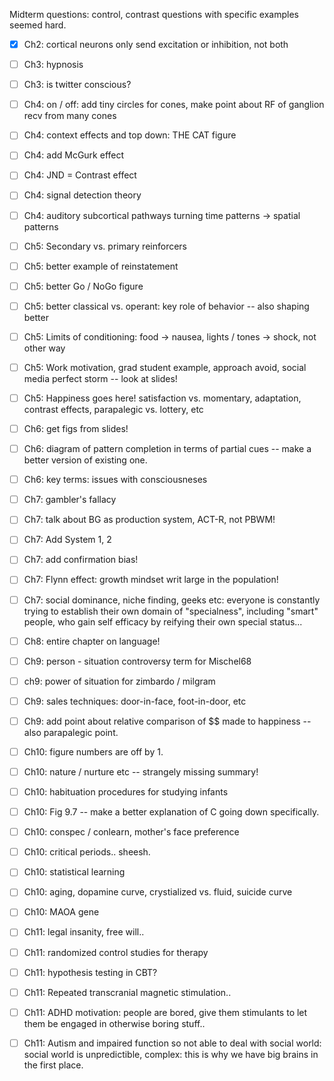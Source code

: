 Midterm questions: control, contrast questions with specific examples seemed hard.


* [X] Ch2: cortical neurons only send excitation or inhibition, not both

* [ ] Ch3: hypnosis

* [ ] Ch3: is twitter conscious?

* [ ] Ch4: on / off: add tiny circles for cones, make point about RF of ganglion recv from many cones

* [ ] Ch4: context effects and top down: THE CAT figure

* [ ] Ch4: add McGurk effect

* [ ] Ch4: JND = Contrast effect

* [ ] Ch4: signal detection theory

* [ ] Ch4: auditory subcortical pathways turning time patterns -> spatial patterns

* [ ] Ch5: Secondary vs. primary reinforcers

* [ ] Ch5: better example of reinstatement 

* [ ] Ch5: better Go / NoGo figure

* [ ] Ch5: better classical vs. operant: key role of behavior -- also shaping better

* [ ] Ch5: Limits of conditioning: food -> nausea, lights / tones -> shock, not other way

* [ ] Ch5: Work motivation, grad student example, approach avoid, social media perfect storm -- look at slides!

* [ ] Ch5: Happiness goes here!  satisfaction vs. momentary, adaptation, contrast effects, parapalegic vs. lottery, etc

* [ ] Ch6: get figs from slides!

* [ ] Ch6: diagram of pattern completion in terms of partial cues -- make a better version of existing one.

* [ ] Ch6: key terms: issues with consciousneses

* [ ] Ch7: gambler's fallacy

* [ ] Ch7: talk about BG as production system, ACT-R, not PBWM!

* [ ] Ch7: Add System 1, 2 

* [ ] Ch7: add confirmation bias!

* [ ] Ch7: Flynn effect: growth mindset writ large in the population!

* [ ] Ch7: social dominance, niche finding, geeks etc: everyone is constantly trying to establish their own domain of "specialness", including "smart" people, who gain self efficacy by reifying their own special status...

* [ ] Ch8: entire chapter on language!

* [ ] Ch9: person - situation controversy term for Mischel68

* [ ] ch9: power of situation for zimbardo / milgram

* [ ] Ch9: sales techniques: door-in-face, foot-in-door, etc

* [ ] Ch9: add point about relative comparison of $$ made to happiness -- also parapalegic point.

* [ ] Ch10: figure numbers are off by 1.

* [ ] Ch10: nature / nurture etc -- strangely missing summary!

* [ ] Ch10: habituation procedures for studying infants

* [ ] Ch10: Fig 9.7 -- make a better explanation of C going down specifically.

* [ ] Ch10: conspec / conlearn, mother's face preference

* [ ] Ch10: critical periods.. sheesh.

* [ ] Ch10: statistical learning

* [ ] Ch10: aging, dopamine curve, crystialized vs. fluid, suicide curve

* [ ] Ch10: MAOA gene

* [ ] Ch11: legal insanity, free will..

* [ ] Ch11: randomized control studies for therapy

* [ ] Ch11: hypothesis testing in CBT?

* [ ] Ch11: Repeated transcranial magnetic stimulation..

* [ ] Ch11: ADHD motivation: people are bored, give them stimulants to let them be engaged in otherwise boring stuff..

* [ ] Ch11: Autism and impaired function so not able to deal with social world: social world is unpredictible, complex: this is why we have big brains in the first place.


